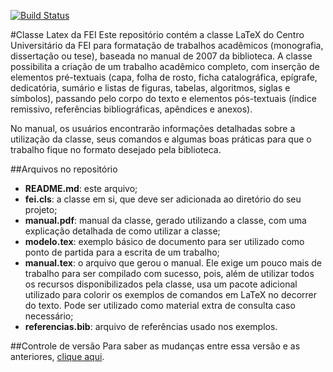 [![Build Status](https://travis-ci.org/Tetamusha/Classe-Latex-FEI.svg?branch=master)](https://travis-ci.org/Tetamusha/Classe-Latex-FEI)

#Classe Latex da FEI
Este repositório contém a classe LaTeX do Centro Universitário da FEI para formatação de trabalhos acadêmicos (monografia, dissertação ou tese), baseada no manual de 2007 da biblioteca. A classe possibilita a criação de um trabalho acadêmico completo, com inserção de elementos pré-textuais (capa, folha de rosto, ficha catalográfica, epígrafe, dedicatória, sumário e listas de figuras, tabelas, algoritmos, siglas e símbolos), passando pelo corpo do texto e elementos pós-textuais (índice remissivo, referências bibliográficas, apêndices e anexos).

No manual, os usuários encontrarão informações detalhadas sobre a utilização da classe, seus comandos e algumas boas práticas para que o trabalho fique no formato desejado pela biblioteca.

##Arquivos no repositório
- **README.md**: este arquivo;
- **fei.cls**: a classe em si, que deve ser adicionada ao diretório do seu projeto;
- **manual.pdf**: manual da classe, gerado utilizando a classe, com uma explicação detalhada de como utilizar a classe;
- **modelo.tex**: exemplo básico de documento para ser utilizado como ponto de partida para a escrita de um trabalho;
- **manual.tex**: o arquivo que gerou o manual. Ele exige um pouco mais de trabalho para ser compilado com sucesso, pois, além de utilizar todos os recursos disponibilizados pela classe, usa um pacote adicional utilizado para colorir os exemplos de comandos em LaTeX no decorrer do texto. Pode ser utilizado como material extra de consulta caso necessário;
- **referencias.bib**: arquivo de referências usado nos exemplos.

##Controle de versão
Para saber as mudanças entre essa versão e as anteriores, [clique aqui](https://github.com/Tetamusha/Classe-Latex-FEI/commits/master).
